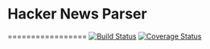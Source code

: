 # Hacker News Parser
=================
[![Build Status](https://travis-ci.org/emmpak/hackernews.svg?branch=master)](https://travis-ci.com/emmpak/hackernews)
[![Coverage Status](https://coveralls.io/repos/github/emmpak/hackernews/badge.svg?branch=master)](https://coveralls.io/github/emmpak/hackernews?branch=master)
